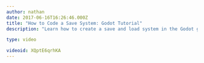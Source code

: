 ```yaml
---
author: nathan
date: 2017-06-16T16:26:46.000Z
title: "How to Code a Save System: Godot Tutorial"
description: "Learn how to create a save and load system in the Godot game engine."

type: video

videoid: XQptE6qrhKA
---
```



